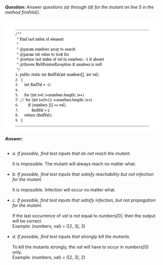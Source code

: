 *__Question:__ Answer questions (a) through (d) for the mutant on line 5 in the method findVal().*

!["image](Exercise-9.2.2-image.png)

*__Answer:__*
<br><br>
- *a. If possible, find test inputs that do not reach the mutant.*
  <br><br> It is impossible. The mutant will always reach no matter what.<br><br>
- *b. If possible, find test inputs that satisfy reachability but not
  infection for the mutant.*
  <br><br>It is impossible. Infection will occur no matter what.<br><br>
- *c. If possible, find test inputs that satisfy infection, but not
  propagation for the mutant.*
  <br><br>If the last occurrence of _val_ is not equal to _numbers[0]_, then the output will be correct. 
  <br>Example: (numbers, val) = ([2, 3], 3)<br><br>
- *d. If possible, find test inputs that strongly kill the mutants.*
<br><br>To kill the mutants strongly, the _val_ will have to occur in _numbers[0]_ only. 
  <br>Example: (numbers, val) = ([2, 3], 2)<br>

